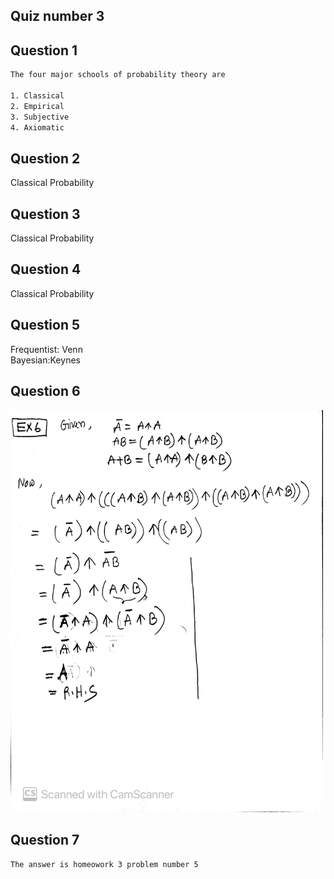 ## Quiz number 3

## Question 1

```bash
The four major schools of probability theory are

1. Classical
2. Empirical
3. Subjective
4. Axiomatic
```

## Question 2

Classical Probability

## Question 3

Classical Probability

## Question 4

Classical Probability

## Question 5

Frequentist: Venn  
Bayesian:Keynes

## Question 6

[<img src="quiz03.jpg" width="500"/>](img03.jpg)

## Question 7

```bash
The answer is homeowork 3 problem number 5
```
